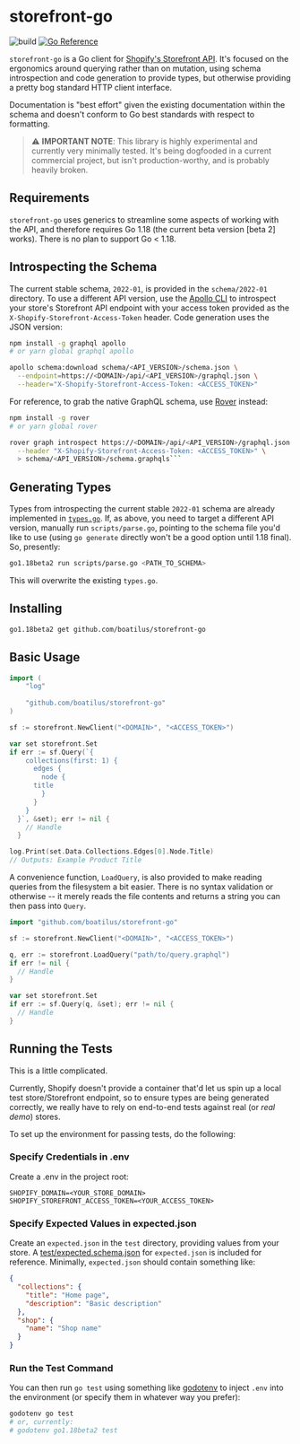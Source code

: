 # storefront-go

![build](https://github.com/boatilus/storefront-go/actions/workflows/go.yml/badge.svg) [![Go Reference](https://pkg.go.dev/badge/github.com/boatilus/storefront-go.svg)](https://pkg.go.dev/github.com/boatilus/storefront-go)

`storefront-go` is a Go client for [Shopify's Storefront API](https://shopify.dev/api/storefront#top). It's focused on the ergonomics around querying rather than on mutation, using schema introspection and code generation to provide types, but otherwise providing a pretty bog standard HTTP client interface.

Documentation is "best effort" given the existing documentation within the schema and doesn't conform to Go best standards with respect to formatting.

> ⚠️ **IMPORTANT NOTE**: This library is highly experimental and currently very minimally tested. It's being dogfooded in a current commercial project, but isn't production-worthy, and is probably heavily broken.

## Requirements

`storefront-go` uses generics to streamline some aspects of working with the API, and therefore requires Go 1.18 (the current beta version [beta 2] works). There is no plan to support Go < 1.18.

## Introspecting the Schema

The current stable schema, `2022-01`, is provided in the `schema/2022-01` directory. To use a different API version, use the [Apollo CLI](https://www.apollographql.com/docs/devtools/cli/) to introspect your store's Storefront API endpoint with your access token provided as the `X-Shopify-Storefront-Access-Token` header. Code generation uses the JSON version:

```bash
npm install -g graphql apollo
# or yarn global graphql apollo

apollo schema:download schema/<API_VERSION>/schema.json \
  --endpoint=https://<DOMAIN>/api/<API_VERSION>/graphql.json \
  --header="X-Shopify-Storefront-Access-Token: <ACCESS_TOKEN>"
```

For reference, to grab the native GraphQL schema, use [Rover](https://www.apollographql.com/docs/rover/) instead:

````bash
npm install -g rover
# or yarn global rover

rover graph introspect https://<DOMAIN>/api/<API_VERSION>/graphql.json \
  --header "X-Shopify-Storefront-Access-Token: <ACCESS_TOKEN>" \
  > schema/<API_VERSION>/schema.graphqls```
````

## Generating Types

Types from introspecting the current stable `2022-01` schema are already implemented in [`types.go`](types.go). If, as above, you need to target a different API version, manually run `scripts/parse.go`, pointing to the schema file you'd like to use (using `go generate` directly won't be a good option until 1.18 final). So, presently:

```bash
go1.18beta2 run scripts/parse.go <PATH_TO_SCHEMA>
```

This will overwrite the existing `types.go`.

## Installing

```bash
go1.18beta2 get github.com/boatilus/storefront-go
```

## Basic Usage

```go
import (
    "log"
    
    "github.com/boatilus/storefront-go"
)

sf := storefront.NewClient("<DOMAIN>", "<ACCESS_TOKEN>")

var set storefront.Set
if err := sf.Query(`{
    collections(first: 1) {
      edges {
        node {
	  title
        }
      }
    }
  }`, &set); err != nil {
    // Handle
  }

log.Print(set.Data.Collections.Edges[0].Node.Title)
// Outputs: Example Product Title
```

A convenience function, `LoadQuery`, is also provided to make reading queries from the filesystem a bit easier. There is no syntax validation or otherwise -- it merely reads the file contents and returns a string you can then pass into `Query`.

```go
import "github.com/boatilus/storefront-go"

sf := storefront.NewClient("<DOMAIN>", "<ACCESS_TOKEN>")

q, err := storefront.LoadQuery("path/to/query.graphql")
if err != nil {
  // Handle
}

var set storefront.Set
if err := sf.Query(q, &set); err != nil {
  // Handle
}
```

## Running the Tests

This is a little complicated.

Currently, Shopify doesn't provide a container that'd let us spin up a local test store/Storefront endpoint, so to ensure types are being generated correctly, we really have to rely on end-to-end tests against real (or _real demo_) stores.

To set up the environment for passing tests, do the following:

### Specify Credentials in .env

Create a .env in the project root:

```env
SHOPIFY_DOMAIN=<YOUR_STORE_DOMAIN>
SHOPIFY_STOREFRONT_ACCESS_TOKEN=<YOUR_ACCESS_TOKEN>
```

### Specify Expected Values in expected.json

Create an `expected.json` in the `test` directory, providing values from your store. A [test/expected.schema.json](schema) for `expected.json` is included for reference. Minimally, `expected.json` should contain something like:

```json
{
  "collections": {
    "title": "Home page",
    "description": "Basic description"
  },
  "shop": {
    "name": "Shop name"
  }
}
```

### Run the Test Command

You can then run `go test` using something like [godotenv](https://github.com/joho/godotenv) to inject `.env` into the environment (or specify them in whatever way you prefer):

```bash
godotenv go test
# or, currently:
# godotenv go1.18beta2 test
```
